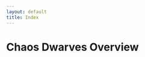 ```yaml
---
layout: default
title: Index
---
```


# Chaos Dwarves Overview

<div id='carouselExample' class='carousel slide'><div class='carousel-inner'></div></div>
